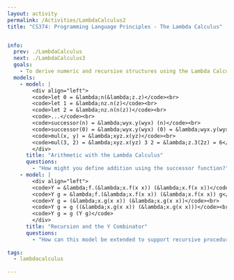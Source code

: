 ```yaml
---
layout: activity
permalink: /Activities/LambdaCalculus2
title: "CS374: Programming Language Principles - The Lambda Calculus"


info: 
  prev: ./LambdaCalculus
  next: ./LambdaCalculus3
  goals: 
    - To derive numeric and recursive structures using the Lambda Calculus, beta-reductions, and the Y Combinator
  models:
    - model: |
        <div align="left">
        <code>let 0 = &lambda;n(&lambda;z.z)</code><br>
        <code>let 1 = &lambda;nz.n(z)</code><br>
        <code>let 2 = &lambda;nz.n(n(z))</code><br>
        <code>...</code><br>
        <code>successor(n) = &lambda;wyx.y(wyx) (n)</code><br>
        <code>successor(0) = &lambda;wyx.y(wyx) (0) = &lambda;wyx.y(wyx) (&lambda;nz.z) = &lambda;nz.n(z) = 1</code><br>
        <code>mul(x, y) = &lambda;xyz.x(yz)</code><br>
        <code>mul(3, 2) = &lambda;xyz.x(yz) 3 2 = &lambda;z.3(2z) = 6</code>
        </div>
      title: "Arithmetic with the Lambda Calculus"
      questions:
        - "How might you define addition using the successor function?"  
    - model: |
        <div align="left">
        <code>Y = &lambda;f.(&lambda;x.f(x x)) (&lambda;x.f(x x))</code><br>
        <code>Y g = &lambda;f.(&lambda;x.f(x x)) (&lambda;x.f(x x)) g</code><br>
        <code>Y g = (&lambda;x.g(x x)) (&lambda;x.g(x x))</code><br>
        <code>Y g = g ((&lambda;x.g(x x)) (&lambda;x.g(x x)))</code><br>
        <code>Y g = g (Y g)</code>
        </div>
      title: "Recursion and the Y Combinator"
      questions:
        - "How can this model be extended to support recursive procedures?"          
        
tags:
  - lambdacalculus
  
---
```


